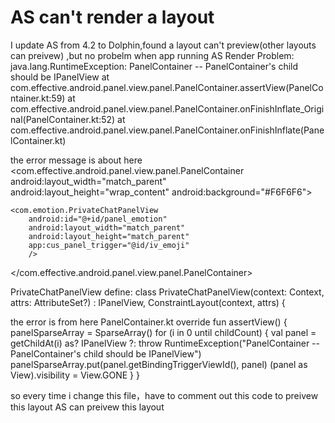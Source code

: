 
# AS can't render a layout

I update AS from 4.2 to Dolphin,found a layout can't preview(other layouts can preivew) ,but no probelm when app running
AS Render Problem:
java.lang.RuntimeException: PanelContainer -- PanelContainer's child should be IPanelView
    at com.effective.android.panel.view.panel.PanelContainer.assertView(PanelContainer.kt:59)
    at com.effective.android.panel.view.panel.PanelContainer.onFinishInflate_Original(PanelContainer.kt:52)
    at com.effective.android.panel.view.panel.PanelContainer.onFinishInflate(PanelContainer.kt)

the error message is about here
<com.effective.android.panel.view.panel.PanelContainer
    android:layout_width="match_parent"
    android:layout_height="wrap_content"
    android:background="#F6F6F6">

    <com.emotion.PrivateChatPanelView
        android:id="@+id/panel_emotion"
        android:layout_width="match_parent"
        android:layout_height="match_parent"
        app:cus_panel_trigger="@id/iv_emoji"
        />

</com.effective.android.panel.view.panel.PanelContainer>

PrivateChatPanelView define:
class PrivateChatPanelView(context: Context, attrs: AttributeSet?) : IPanelView, ConstraintLayout(context, attrs) {

the error is from here
PanelContainer.kt
override fun assertView() {
    panelSparseArray = SparseArray()
    for (i in 0 until childCount) {
        val panel = getChildAt(i) as? IPanelView
                ?: throw RuntimeException("PanelContainer -- PanelContainer's child should be IPanelView")
        panelSparseArray.put(panel.getBindingTriggerViewId(), panel)
        (panel as View).visibility = View.GONE
    }
}

so every time i change this file，have to comment out this code to preivew this layout
AS can preivew this layout

        